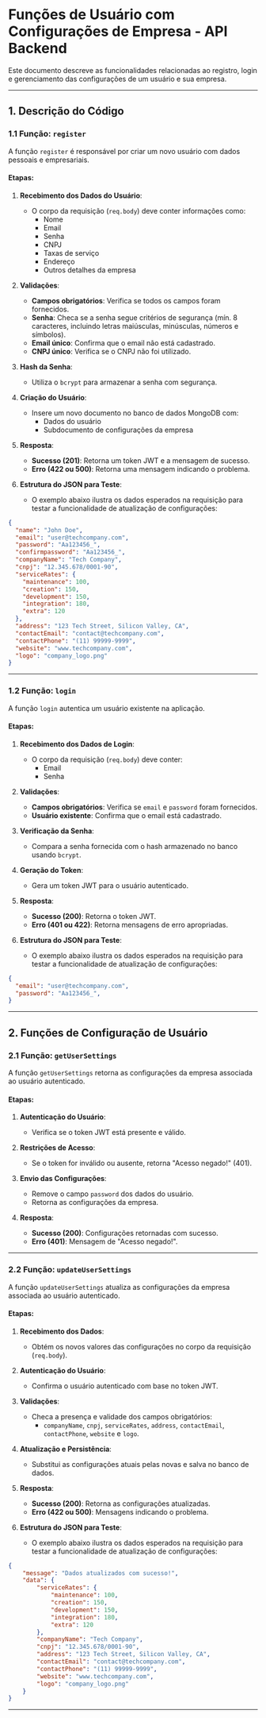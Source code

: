 # Funções de Usuário com Configurações de Empresa - API Backend

Este documento descreve as funcionalidades relacionadas ao registro, login e gerenciamento das configurações de um usuário e sua empresa.

---

## **1. Descrição do Código**

### **1.1 Função: `register`**

A função `register` é responsável por criar um novo usuário com dados pessoais e empresariais. 

#### **Etapas:**

1. **Recebimento dos Dados do Usuário**:
   - O corpo da requisição (`req.body`) deve conter informações como:
     - Nome
     - Email
     - Senha
     - CNPJ
     - Taxas de serviço
     - Endereço
     - Outros detalhes da empresa

2. **Validações**:
   - **Campos obrigatórios**: Verifica se todos os campos foram fornecidos.
   - **Senha**: Checa se a senha segue critérios de segurança (mín. 8 caracteres, incluindo letras maiúsculas, minúsculas, números e símbolos).
   - **Email único**: Confirma que o email não está cadastrado.
   - **CNPJ único**: Verifica se o CNPJ não foi utilizado.

3. **Hash da Senha**:
   - Utiliza o `bcrypt` para armazenar a senha com segurança.

4. **Criação do Usuário**:
   - Insere um novo documento no banco de dados MongoDB com:
     - Dados do usuário
     - Subdocumento de configurações da empresa

5. **Resposta**:
   - **Sucesso (201)**: Retorna um token JWT e a mensagem de sucesso.
   - **Erro (422 ou 500)**: Retorna uma mensagem indicando o problema.

6. **Estrutura do JSON para Teste**:
   - O exemplo abaixo ilustra os dados esperados na requisição para testar a funcionalidade de atualização de configurações:

```json
{
  "name": "John Doe",
  "email": "user@techcompany.com",
  "password": "Aa123456_",
  "confirmpassword": "Aa123456_",
  "companyName": "Tech Company",
  "cnpj": "12.345.678/0001-90",
  "serviceRates": {
    "maintenance": 100,
    "creation": 150,
    "development": 150,
    "integration": 180,
    "extra": 120
  },
  "address": "123 Tech Street, Silicon Valley, CA",
  "contactEmail": "contact@techcompany.com",
  "contactPhone": "(11) 99999-9999",
  "website": "www.techcompany.com",
  "logo": "company_logo.png"
}
```

---

### **1.2 Função: `login`**

A função `login` autentica um usuário existente na aplicação.

#### **Etapas:**

1. **Recebimento dos Dados de Login**:
   - O corpo da requisição (`req.body`) deve conter:
     - Email
     - Senha

2. **Validações**:
   - **Campos obrigatórios**: Verifica se `email` e `password` foram fornecidos.
   - **Usuário existente**: Confirma que o email está cadastrado.

3. **Verificação da Senha**:
   - Compara a senha fornecida com o hash armazenado no banco usando `bcrypt`.

4. **Geração do Token**:
   - Gera um token JWT para o usuário autenticado.

5. **Resposta**:
   - **Sucesso (200)**: Retorna o token JWT.
   - **Erro (401 ou 422)**: Retorna mensagens de erro apropriadas.

6. **Estrutura do JSON para Teste**:
   - O exemplo abaixo ilustra os dados esperados na requisição para testar a funcionalidade de atualização de configurações:

```json
{
  "email": "user@techcompany.com",
  "password": "Aa123456_",
}
```

---

## **2. Funções de Configuração de Usuário**

### **2.1 Função: `getUserSettings`**

A função `getUserSettings` retorna as configurações da empresa associada ao usuário autenticado.

#### **Etapas:**

1. **Autenticação do Usuário**:
   - Verifica se o token JWT está presente e válido.

2. **Restrições de Acesso**:
   - Se o token for inválido ou ausente, retorna "Acesso negado!" (401).

3. **Envio das Configurações**:
   - Remove o campo `password` dos dados do usuário.
   - Retorna as configurações da empresa.

4. **Resposta**:
   - **Sucesso (200)**: Configurações retornadas com sucesso.
   - **Erro (401)**: Mensagem de "Acesso negado!".

---

### **2.2 Função: `updateUserSettings`**

A função `updateUserSettings` atualiza as configurações da empresa associada ao usuário autenticado.

#### **Etapas:**

1. **Recebimento dos Dados**:
   - Obtém os novos valores das configurações no corpo da requisição (`req.body`).

2. **Autenticação do Usuário**:
   - Confirma o usuário autenticado com base no token JWT.

3. **Validações**:
   - Checa a presença e validade dos campos obrigatórios:
     - `companyName`, `cnpj`, `serviceRates`, `address`, `contactEmail`, `contactPhone`, `website` e `logo`.

4. **Atualização e Persistência**:
   - Substitui as configurações atuais pelas novas e salva no banco de dados.

5. **Resposta**:
   - **Sucesso (200)**: Retorna as configurações atualizadas.
   - **Erro (422 ou 500)**: Mensagens indicando o problema.

6. **Estrutura do JSON para Teste**:
   - O exemplo abaixo ilustra os dados esperados na requisição para testar a funcionalidade de atualização de configurações:

```json
{
    "message": "Dados atualizados com sucesso!",
    "data": {
        "serviceRates": {
            "maintenance": 100,
            "creation": 150,
            "development": 150,
            "integration": 180,
            "extra": 120
        },
        "companyName": "Tech Company",
        "cnpj": "12.345.678/0001-90",
        "address": "123 Tech Street, Silicon Valley, CA",
        "contactEmail": "contact@techcompany.com",
        "contactPhone": "(11) 99999-9999",
        "website": "www.techcompany.com",
        "logo": "company_logo.png"
    }
}
```

---
